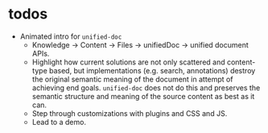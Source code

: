# todos

- Animated intro for `unified-doc`
  - Knowledge -> Content -> Files -> unifiedDoc -> unified document APIs.
  - Highlight how current solutions are not only scattered and content-type based, but implementations (e.g. search, annotations) destroy the original semantic meaning of the document in attempt of achieving end goals.  `unified-doc` does not do this and preserves the semantic structure and meaning of the source content as best as it can.
  - Step through customizations with plugins and CSS and JS.
  - Lead to a demo.
